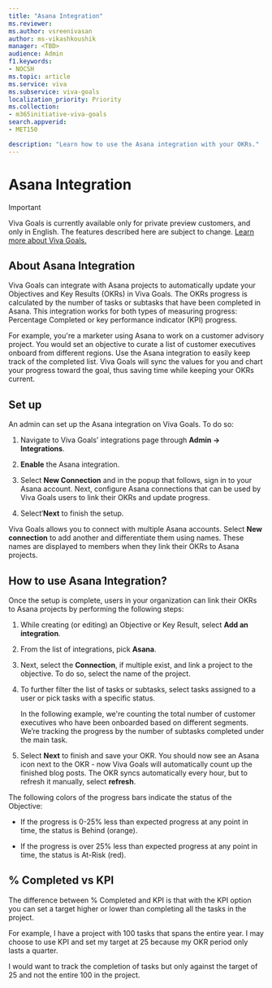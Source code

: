 ```yaml
---
title: "Asana Integration"
ms.reviewer: 
ms.author: vsreenivasan
author: ms-vikashkoushik
manager: <TBD>
audience: Admin
f1.keywords:
- NOCSH
ms.topic: article
ms.service: viva
ms.subservice: viva-goals
localization_priority: Priority
ms.collection:  
- m365initiative-viva-goals
search.appverid:
- MET150

description: "Learn how to use the Asana integration with your OKRs."
---
```


# Asana Integration

> [!IMPORTANT]
> Viva Goals is currently available only for private preview customers, and only in English. The features described here are subject to change. [Learn more about Viva Goals.](https://go.microsoft.com/fwlink/?linkid=2189933)

## About Asana Integration

Viva Goals can integrate with Asana projects to automatically update your Objectives and Key Results (OKRs) in Viva Goals. The OKRs progress is calculated by the number of tasks or subtasks that have been completed in Asana. This integration works for both types of measuring progress: Percentage Completed or key performance indicator (KPI) progress.

For example, you're a marketer using Asana to work on a customer advisory project. You would set an objective to curate a list of customer executives onboard from different regions. Use the Asana integration to easily keep track of the completed list. Viva Goals will sync the values for you and chart your progress toward the goal, thus saving time while keeping your OKRs current.

## Set up

An admin can set up the Asana integration on Viva Goals. To do so:

1. Navigate to Viva Goals’ integrations page through **Admin -> Integrations**.

2. **Enable** the Asana integration.

3. Select **New Connection** and in the popup that follows, sign in to your Asana account. Next, configure Asana connections that can be used by Viva Goals users to link their OKRs and update progress.

4. Select‘**Next** to finish the setup.

Viva Goals allows you to connect with multiple Asana accounts. Select **New connection** to add another and differentiate them using names. These names are displayed to members when they link their OKRs to Asana projects.

## How to use Asana Integration?

Once the setup is complete, users in your organization can link their OKRs to Asana projects by performing the following steps:

1. While creating (or editing) an Objective or Key Result, select **Add an integration**.

2. From the list of integrations, pick **Asana**.

3. Next, select the **Connection**, if multiple exist, and link a project to the objective. To do so, select the name of the project.

4. To further filter the list of tasks or subtasks, select tasks assigned to a user or pick tasks with a specific status.

    In the following example, we're counting the total number of customer executives who have been onboarded based on different segments. We’re tracking the progress by the number of subtasks completed under the main task.

5. Select **Next** to finish and save your OKR. You should now see an Asana icon next to the OKR - now Viva Goals will automatically count up the finished blog posts. The OKR syncs automatically every hour, but to refresh it manually, select **refresh**.

The following colors of the progress bars indicate the status of the Objective:

- If the progress is 0-25% less than expected progress at any point in time, the status is Behind (orange).

- If the progress is over 25% less than expected progress at any point in time, the status is At-Risk (red).

## % Completed vs KPI

The difference between % Completed and KPI is that with the KPI option you can set a target higher or lower than completing all the tasks in the project.

For example, I have a project with 100 tasks that spans the entire year. I may choose to use KPI and set my target at 25 because my OKR period only lasts a quarter.

I would want to track the completion of tasks but only against the target of 25 and not the entire 100 in the project.  
